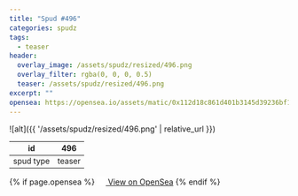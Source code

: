 ```yaml
---
title: "Spud #496"
categories: spudz
tags:
  - teaser
header:
  overlay_image: /assets/spudz/resized/496.png
  overlay_filter: rgba(0, 0, 0, 0.5)
  teaser: /assets/spudz/resized/496.png
excerpt: ""
opensea: https://opensea.io/assets/matic/0x112d18c861d401b3145d39236bf149f01e18beed/496
---
```

![alt]({{ '/assets/spudz/resized/496.png' | relative_url }})

| id | 496 |
|-|-|
| spud type | teaser |

{% if page.opensea %}
<a href="{{page.opensea}}" class="btn btn--info" onclick="window.open(this.href, '_blank'); return false;"><img src="/assets/images/opensea.svg" width="16px"><span>  View on OpenSea</span></a>
{% endif %}
